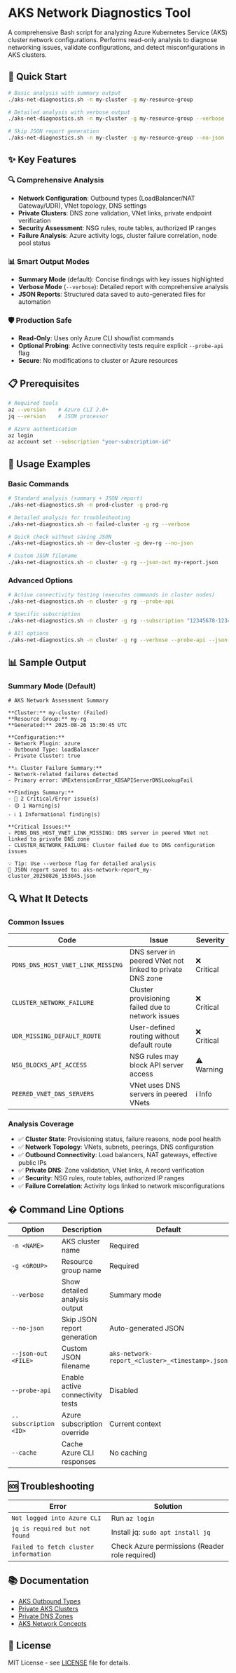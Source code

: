 # AKS Network Diagnostics Tool

A comprehensive Bash script for analyzing Azure Kubernetes Service (AKS) cluster network configurations. Performs read-only analysis to diagnose networking issues, validate configurations, and detect misconfigurations in AKS clusters.

## 🚀 Quick Start

```bash
# Basic analysis with summary output
./aks-net-diagnostics.sh -n my-cluster -g my-resource-group

# Detailed analysis with verbose output
./aks-net-diagnostics.sh -n my-cluster -g my-resource-group --verbose

# Skip JSON report generation
./aks-net-diagnostics.sh -n my-cluster -g my-resource-group --no-json
```

## ✨ Key Features

### **🔍 Comprehensive Analysis**
- **Network Configuration**: Outbound types (LoadBalancer/NAT Gateway/UDR), VNet topology, DNS settings
- **Private Clusters**: DNS zone validation, VNet links, private endpoint verification
- **Security Assessment**: NSG rules, route tables, authorized IP ranges
- **Failure Analysis**: Azure activity logs, cluster failure correlation, node pool status

### **📊 Smart Output Modes**
- **Summary Mode** (default): Concise findings with key issues highlighted
- **Verbose Mode** (`--verbose`): Detailed report with comprehensive analysis
- **JSON Reports**: Structured data saved to auto-generated files for automation

### **🛡️ Production Safe**
- **Read-Only**: Uses only Azure CLI show/list commands
- **Optional Probing**: Active connectivity tests require explicit `--probe-api` flag
- **Secure**: No modifications to cluster or Azure resources

## 📋 Prerequisites

```bash
# Required tools
az --version    # Azure CLI 2.0+
jq --version    # JSON processor

# Azure authentication
az login
az account set --subscription "your-subscription-id"
```

## 🎯 Usage Examples

### Basic Commands
```bash
# Standard analysis (summary + JSON report)
./aks-net-diagnostics.sh -n prod-cluster -g prod-rg

# Detailed analysis for troubleshooting
./aks-net-diagnostics.sh -n failed-cluster -g rg --verbose

# Quick check without saving JSON
./aks-net-diagnostics.sh -n dev-cluster -g dev-rg --no-json

# Custom JSON filename
./aks-net-diagnostics.sh -n cluster -g rg --json-out my-report.json
```

### Advanced Options
```bash
# Active connectivity testing (executes commands in cluster nodes)
./aks-net-diagnostics.sh -n cluster -g rg --probe-api

# Specific subscription
./aks-net-diagnostics.sh -n cluster -g rg --subscription "12345678-1234-1234-1234-123456789012"

# All options
./aks-net-diagnostics.sh -n cluster -g rg --verbose --probe-api --json-out report.json --cache
```

## 📊 Sample Output

### Summary Mode (Default)
```
# AKS Network Assessment Summary

**Cluster:** my-cluster (Failed)
**Resource Group:** my-rg
**Generated:** 2025-08-26 15:30:45 UTC

**Configuration:**
- Network Plugin: azure
- Outbound Type: loadBalancer
- Private Cluster: true

**⚠️ Cluster Failure Summary:**
- Network-related failures detected
- Primary error: VMExtensionError_K8SAPIServerDNSLookupFail

**Findings Summary:**
- 🔴 2 Critical/Error issue(s)
- 🟡 1 Warning(s)
- ℹ️ 1 Informational finding(s)

**Critical Issues:**
- PDNS_DNS_HOST_VNET_LINK_MISSING: DNS server in peered VNet not linked to private DNS zone
- CLUSTER_NETWORK_FAILURE: Cluster failed due to DNS configuration issues

💡 Tip: Use --verbose flag for detailed analysis
📄 JSON report saved to: aks-network-report_my-cluster_20250826_153045.json
```

## 🔍 What It Detects

### **Common Issues**
| Code | Issue | Severity |
|------|-------|----------|
| `PDNS_DNS_HOST_VNET_LINK_MISSING` | DNS server in peered VNet not linked to private DNS zone | ❌ Critical |
| `CLUSTER_NETWORK_FAILURE` | Cluster provisioning failed due to network issues | ❌ Critical |
| `UDR_MISSING_DEFAULT_ROUTE` | User-defined routing without default route | ❌ Critical |
| `NSG_BLOCKS_API_ACCESS` | NSG rules may block API server access | ⚠️ Warning |
| `PEERED_VNET_DNS_SERVERS` | VNet uses DNS servers in peered VNets | ℹ️ Info |

### **Analysis Coverage**
- ✅ **Cluster State**: Provisioning status, failure reasons, node pool health
- ✅ **Network Topology**: VNets, subnets, peerings, DNS configuration
- ✅ **Outbound Connectivity**: Load balancers, NAT gateways, effective public IPs
- ✅ **Private DNS**: Zone validation, VNet links, A record verification
- ✅ **Security**: NSG rules, route tables, authorized IP ranges
- ✅ **Failure Correlation**: Activity logs linked to network misconfigurations

## � Command Line Options

| Option | Description | Default |
|--------|-------------|---------|
| `-n <NAME>` | AKS cluster name | Required |
| `-g <GROUP>` | Resource group name | Required |
| `--verbose` | Show detailed analysis output | Summary mode |
| `--no-json` | Skip JSON report generation | Auto-generated JSON |
| `--json-out <FILE>` | Custom JSON filename | `aks-network-report_<cluster>_<timestamp>.json` |
| `--probe-api` | Enable active connectivity tests | Disabled |
| `--subscription <ID>` | Azure subscription override | Current context |
| `--cache` | Cache Azure CLI responses | No caching |

## 🆘 Troubleshooting

| Error | Solution |
|-------|----------|
| `Not logged into Azure CLI` | Run `az login` |
| `jq is required but not found` | Install jq: `sudo apt install jq` |
| `Failed to fetch cluster information` | Check Azure permissions (Reader role required) |

## 📚 Documentation

- [AKS Outbound Types](https://learn.microsoft.com/azure/aks/egress-outboundtype)
- [Private AKS Clusters](https://learn.microsoft.com/azure/aks/private-clusters)
- [Private DNS Zones](https://learn.microsoft.com/azure/dns/private-dns-overview)
- [AKS Network Concepts](https://learn.microsoft.com/azure/aks/concepts-network)

## 📄 License

MIT License - see [LICENSE](LICENSE) file for details.
